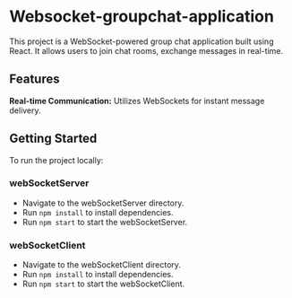 # Websocket-groupchat-application
This project is a WebSocket-powered group chat application built using React. It allows users to join chat rooms, exchange messages in real-time.

## Features

**Real-time Communication:** Utilizes WebSockets for instant message delivery.

## Getting Started
To run the project locally:

### webSocketServer
- Navigate to the webSocketServer directory.
- Run `npm install` to install dependencies.
- Run `npm start` to start the webSocketServer.

### webSocketClient
- Navigate to the webSocketClient directory.
- Run `npm install` to install dependencies.
- Run `npm start` to start the webSocketClient.
  

